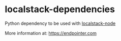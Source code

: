 # localstack-dependencies

Python dependency to be used with [localstack-node](https://github.com/endpointer-localstack/localstack-node)

More information at: https://endpointer.com
